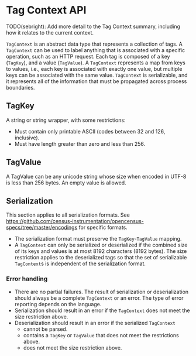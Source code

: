 # Tag Context API

TODO(sebright): Add more detail to the Tag Context summary, including how it
relates to the current context.

`TagContext` is an abstract data type that represents a collection of tags.  A
`TagContext` can be used to label anything that is associated with a specific
operation, such as an HTTP request.  Each tag is composed of a key (`TagKey`),
and a value (`TagValue`).  A `TagContext` represents a map from keys to values,
i.e., each key is associated with exactly one value, but multiple keys can be
associated with the same value.  `TagContext` is serializable, and it represents
all of the information that must be propagated across process boundaries.

## TagKey

A string or string wrapper, with some restrictions:

- Must contain only printable ASCII (codes between 32 and 126, inclusive).
- Must have length greater than zero and less than 256.

## TagValue

A TagValue can be any unicode string whose size when encoded in UTF-8
is less than 256 bytes. An empty value is allowed.

## Serialization

This section applies to all serialization formats.  See
https://github.com/census-instrumentation/opencensus-specs/tree/master/encodings
for specific formats.

- The serialization format must preserve the `TagKey`-`TagValue` mapping.
- A `TagContext` can only be serialized or deserialized if the combined size of
  its keys and values is at most 8192 characters (8192 bytes).  The size
  restriction applies to the deserialized tags so that the set of serializable
  `TagContext`s is independent of the serialization format.

### Error handling

- There are no partial failures.  The result of serialization or deserialization
  should always be a complete `TagContext` or an error.  The type of error
  reporting depends on the language.
- Serialization should result in an error if the `TagContext` does not meet the
  size restriction above.
- Deserialization should result in an error if the serialized `TagContext`
  - cannot be parsed.
  - contains a `TagKey` or `TagValue` that does not meet the restrictions above.
  - does not meet the size restriction above.
